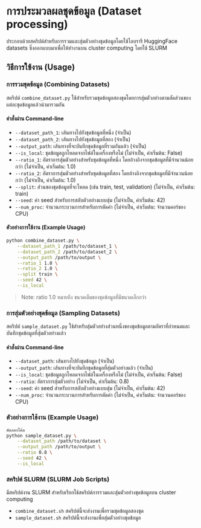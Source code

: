 # การประมวลผลชุดข้อมูล (Dataset processing)
ประกอบด้วยสคริปต์สำหรับการรวมและสุ่มตัวอย่างชุดข้อมูลโดยใช้ไลบรารี HuggingFace datasets ซึ่งออกแบบมาเพื่อให้ทำงานบน cluster computing โดยใช้ SLURM

## วิธีการใช้งาน (Usage)
### การรวมชุดข้อมูล (Combining Datasets)
สคริปต์ `combine_dataset.py` ใช้สำหรับรวมชุดข้อมูลสองชุดโดยการสุ่มตัวอย่างตามสัดส่วนของแต่ละชุดข้อมูลแล้วนำมารวมกัน

#### คำสั่งผ่าน Command-line
- `--dataset_path_1`: เส้นทางไปยังชุดข้อมูลที่หนึ่ง (จำเป็น)
- `--dataset_path_2`: เส้นทางไปยังชุดข้อมูลที่สอง (จำเป็น)
- `--output_path`: เส้นทางที่จะบันทึกชุดข้อมูลที่รวมกันแล้ว (จำเป็น)
- `--is_local`: ชุดข้อมูลถูกโหลดจากไฟล์ในเครื่องหรือไม่ (ไม่จำเป็น, ค่าเริ่มต้น: False)
- `--ratio_1`: อัตราการสุ่มตัวอย่างสำหรับชุดข้อมูลที่หนึ่ง โดยอ้างอิงจากชุดข้อมูลที่มีจำนวนน้อยกว่า (ไม่จำเป็น, ค่าเริ่มต้น: 1.0)
- `--ratio_2`: อัตราการสุ่มตัวอย่างสำหรับชุดข้อมูลที่สอง โดยอ้างอิงจากชุดข้อมูลที่มีจำนวนน้อยกว่า (ไม่จำเป็น, ค่าเริ่มต้น: 1.0)
- `--split`: ส่วนของชุดข้อมูลที่จะโหลด (เช่น train, test, validation) (ไม่จำเป็น, ค่าเริ่มต้น: train)
- `--seed`: ค่า seed สำหรับการสลับตัวอย่างแบบสุ่ม (ไม่จำเป็น, ค่าเริ่มต้น: 42)
- `--num_proc`: จำนวนกระบวนการสำหรับการตัดคำ (ไม่จำเป็น, ค่าเริ่มต้น: จำนวนคอร์ของ CPU)

#### ตัวอย่างการใช้งาน (Example Usage)
```bash
python combine_dataset.py \
    --dataset_path_1 /path/to/dataset_1 \
    --dataset_path_2 /path/to/dataset_2 \
    --output_path /path/to/output \
    --ratio_1 1.0 \
    --ratio_2 1.0 \
    --split train \
    --seed 42 \
    --is_local
```
> Note: ratio 1.0 หมายถึง ขนาดเต็มของชุดข้อมูลที่มีขนาดเล็กกว่า


### การสุ่มตัวอย่างชุดข้อมูล (Sampling Datasets)
สคริปต์ `sample_dataset.py` ใช้สำหรับสุ่มตัวอย่างส่วนหนึ่งของชุดข้อมูลตามอัตราที่กำหนดและบันทึกชุดข้อมูลที่สุ่มตัวอย่างแล้ว

#### คำสั่งผ่าน Command-line
- `--dataset_path`: เส้นทางไปยังชุดข้อมูล (จำเป็น)
- `--output_path`: เส้นทางที่จะบันทึกชุดข้อมูลที่สุ่มตัวอย่างแล้ว (จำเป็น)
- `--is_local`: ชุดข้อมูลถูกโหลดจากไฟล์ในเครื่องหรือไม่ (ไม่จำเป็น, ค่าเริ่มต้น: False)
- `--ratio`: อัตราการสุ่มตัวอย่าง (ไม่จำเป็น, ค่าเริ่มต้น: 0.8)
- `--seed`: ค่า seed สำหรับการสลับตัวอย่างแบบสุ่ม (ไม่จำเป็น, ค่าเริ่มต้น: 42)
- `--num_proc`: จำนวนกระบวนการสำหรับการตัดคำ (ไม่จำเป็น, ค่าเริ่มต้น: จำนวนคอร์ของ CPU)

### ตัวอย่างการใช้งาน (Example Usage)
```bash
คัดลอกโค้ด
python sample_dataset.py \
    --dataset_path /path/to/dataset \
    --output_path /path/to/output \
    --ratio 0.8 \
    --seed 42 \
    --is_local
```

### สคริปต์ SLURM (SLURM Job Scripts)
มีสคริปต์งาน SLURM สำหรับเรียกใช้สคริปต์การรวมและสุ่มตัวอย่างชุดข้อมูลบน cluster computing
- `combine_dataset.sh` สคริปต์นี้จะส่งงานเพื่อรวมชุดข้อมูลสองชุด
- `sample_dataset.sh` สคริปต์นี้จะส่งงานเพื่อสุ่มตัวอย่างชุดข้อมูล
